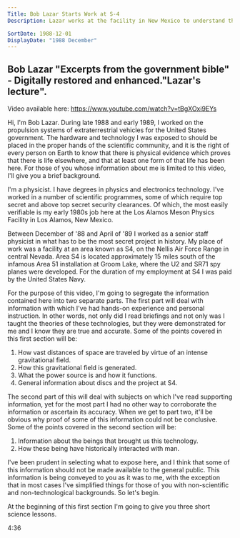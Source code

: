```yaml
---
Title: Bob Lazar Starts Work at S-4
Description: Lazar works at the facility in New Mexico to understand the propulsion system used by one of nine flying saucers. He remained working at the site until April 1989. He was hired to replace one of the scientists killed in May of 1987.

SortDate: 1988-12-01
DisplayDate: "1988 December"
---
```




## Bob Lazar "Excerpts from the government bible" - Digitally restored and enhanced."Lazar's lecture".

Video available here: https://www.youtube.com/watch?v=tBgXOxi9EYs

Hi, I'm Bob Lazar. During late 1988 and early 1989, I worked on the propulsion systems of extraterrestrial vehicles for the United States government. The hardware and technology I was exposed to should be placed in the proper hands of the scientific community, and it is the right of every person on Earth to know that there is physical evidence which proves that there is life elsewhere, and that at least one form of that life has been here. For those of you whose information about me is limited to this video, I'll give you a brief background.

I'm a physicist. I have degrees in physics and electronics technology. I've worked in a number of scientific programmes, some of which require top secret and above top secret security clearances. Of which, the most easily verifiable is my early 1980s job here at the Los Alamos Meson Physics Facility in Los Alamos, New Mexico.

Between December of '88 and April of '89 I worked as a senior staff physicist in what has to be the most secret project in history. My place of work was a facility at an area known as S4, on the Nellis Air Force Range in central Nevada. Area S4 is located approximately 15 miles south of the infamous Area 51 installation at Groom Lake, where the U2 and SR71 spy planes were developed. For the duration of my employment at S4 I was paid by the United States Navy.

For the purpose of this video, I'm going to segregate the information contained here into two separate parts. The first part will deal with information with which I've had hands-on experience and personal instruction. In other words, not only did I read briefings and not only was I taught the theories of these technologies, but they were demonstrated for me and I know they are true and accurate. Some of the points covered in this first section will be:

1. How vast distances of space are traveled by virtue of an intense gravitational field.
2. How this gravitational field is generated.
3. What the power source is and how it functions.
4. General information about discs and the project at S4.

The second part of this will deal with subjects on which I've read supporting information, yet for the most part I had no other way to corroborate the information or ascertain its accuracy. When we get to part two, it'll be obvious why proof of some of this information could not be conclusive. Some of the points covered in the second section will be:

1. Information about the beings that brought us this technology.
2. How these being have historically interacted with man.

I've been prudent in selecting what to expose here, and I think that some of this information should not be made available to the general public. This information is being conveyed to you as it was to me, with the exception that in most cases I've simplified things for those of you with non-scientific and non-technological backgrounds. So let's begin.

At the beginning of this first section I'm going to give you three short science lessons.

4:36